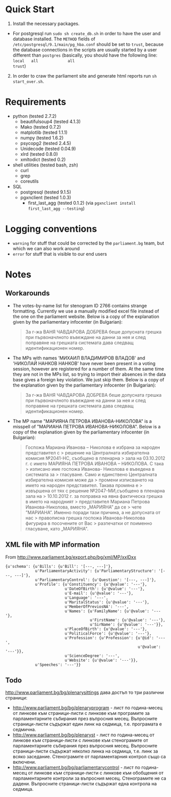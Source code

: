 # Quick Start

 1. Install the necessary packages.
   - For postgresql run `sudo sh create_db.sh` in order to have the user and
     database installed. The `METHOD` fields of
     `/etc/postgresql/9.1/main/pg_hba.conf` should be set to `trust`, because
     the database connections in the scripts are usually started by a user
     different than `postgres` (basically, you should have the following line:
     `local   all             all                                     trust`)
 2. In order to craw the parliament site and generate html reports run `sh
    start_over.sh`.

# Requirements

 - python (tested 2.7.2)
   - beautifulsoup4 (tested 4.1.3)
   - Mako (tested 0.7.2)
   - matplotlib (tested 1.1.1)
   - numpy (tested 1.6.2)
   - psycopg2 (tested 2.4.5)
   - Unidecode (tested 0.04.9)
   - xlrd (tested 0.8.0)
   - xmltodict (tested 0.2)
 - shell utilities (tested bash, zsh)
   - curl
   - grep
   - coreutils
 - SQL
   - postgresql (tested 9.1.5)
   - pgxnclient (tested 1.0.3)
     - first_last_agg (tested 0.1.2) (via `pgxnclient install first_last_agg --testing`)

# Logging conventions

 - `warning` for stuff that could be corrected by the `parliament.bg` team, but
   which we can also work around
 - `error` for stuff that is visible to our end users

# Notes

## Workarounds

*   The votes-by-name list for stenogram ID 2766 contains strange formatting.
    Currently we use a manually modified excel file instead of the one on the
    parliament website. Below is a copy of the explanation given by the
    parliamentary infocenter (in Bulgarian):

    > За г-жа ВАНЯ ЧАВДАРОВА ДОБРЕВА беше допусната грешка при първоначлното
въвеждане на данни за нея и след поправяне на грешката системата дава следващ
идентификационен номер.

*   The MPs with names 'МИХАИЛ ВЛАДИМИРОВ ВЛАДОВ' and 'НИКОЛАЙ НАНКОВ НАНКОВ'
    have never been present in a voting session, however are registered for a
    number of them. At the same time they are not in the MPs list, so trying to
    import their absences in the data base gives a foreign key violation. We
    just skip them. Below is a copy of the explanation given by the
    parliamentary infocenter (in Bulgarian):

    > За г-жа ВАНЯ ЧАВДАРОВА ДОБРЕВА беше допусната грешка при първоначлното
въвеждане на данни за нея и след поправяне на грешката системата дава следващ
идентификационен номер.

*   The MP name "МАРИЯНА ПЕТРОВА ИВАНОВА-НИКОЛОВА" is a misspell of "МАРИАНА
    ПЕТРОВА ИВАНОВА-НИКОЛОВА". Below is a copy of the explanation given by the
    parliamentary infocenter (in Bulgarian):

    > Госпожа Мариана Иванова – Николова е избрана за народен представител с >
решение на Централната избирателна комисия №2041-НС, съобщено в пленарна > зала
на 03.10.2012 г. с името МАРИЯНА ПЕТРОВА ИВАНОВА – НИКОЛОВА.  С така > изписано
име госпожа Иванова- Николова е въведена в системата за > гласуване. Само и
единствено Централната избирателна комисия може да > промени изписването на
името на народен представител. Такава промяна е > извършена от тях с решение
№2047-МИ,съобщено в пленарна зала на > 10.10.2012 г. за поправка на явна
фактическа грешка в името на народният > представител Мариана Петрова
Иванова-Николова, вместо „МАРИЯНА” да се > чете ”МАРИАНА”. Именно поради тази
причина, а не допусната от нас > правописна грешка госпожа Иванова-Николова
фигурира в посочените от Вас > разпечатки от поименно гласуване, като
„МАРИЯНА".

## XML file with MP information 

From http://www.parliament.bg/export.php/bg/xml/MP/xxIDxx 

```
{u'schema': {u'Bills': {u'Bill': '[---, ---]'},
             u'ParliamentaryActivity': {u'ParliamentaryStructure': '[---, ---]'},
             u'ParliamentaryControl': {u'Question': '[---, ---]'},
             u'Profile': {u'Constituency': {u'@value': '---'},
                          u'DateOfBirth': {u'@value': '---'},
                          u'E-mail': {u'@value': '---'},
                          u'Language': '---',
                          u'MaritalStatus': {u'@value': '---'},
                          u'MemberOfPreviosNA': '---',
                          u'Names': {u'FamilyName': {u'@value': '---'},
                                     u'FirstName': {u'@value': '---'},
                                     u'SirName': {u'@value': '---'}},
                          u'PlaceOfBirth': {u'@value': '---'},
                          u'PoliticalForce': {u'@value': '---'},
                          u'Profession': {u'Profession': {u'@id': '---',
                                                          u'@value': '---'}},
                          u'ScienceDegree': '---',
                          u'Website': {u'@value': '---'}},
             u'Speeches': '---'}}
```

## Todo

http://www.parliament.bg/bg/plenarysittings дава достъп то три различни
страници:

 - http://www.parliament.bg/bg/plenaryprogram - лист по година-месец от
   линкове към страници-листи с линкове към програмите за парламентарните
   събирания през въпросния месец. Въпросните страници-листи съдържат един линк
   на седмица, т.е. програмата е седмична.
 - http://www.parliament.bg/bg/plenaryst - лист по година-месец от
   линкове към страници-листи с линкове към стенограмите от парламентарните
   събирания през въпросния месец. Въпросните страници-листи съдържат няколко
   линка на седмица, т.е. линк за всяко заседание. Стенограмите от
   парламентарния контрол също са включени.
 - http://www.parliament.bg/bg/parliamentarycontrol - лист по година-месец от
   линкове към страници-листи с линкове към обобщения от парламентарните
   контроли за въпросния месец. Стенограмите не са дадени. Въпросните
   страници-листи съдържат една контрола на седмица.
